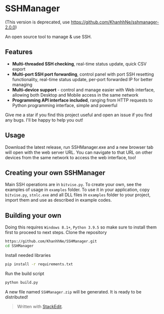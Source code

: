 ﻿# SSHManager

(This version is deprecated, use https://github.com/KhanhhNe/sshmanager-2.0.0)

An open source tool to manage & use SSH.

Features
----
- **Multi-threaded SSH checking**, real-time status update, quick CSV export
- **Multi-port SSH port forwarding**, control panel with port SSH resetting functionality, real-time status update, per-port forwarded IP for better managing
- **Multi-device support** - control and manage easier with Web interface, allowing both Desktop and Mobile access in the same network
- **Programming API interface included**, ranging from HTTP requests to Python programming interface, simple and powerful

Give me a star if you find this project useful and open an issue if you find any bugs. I'll be happy to help you out!

Usage
----
Download the latest release, run SSHManager.exe and a new browser tab will open with the web server URL. You can navigate to that URL on other devices from the same network to access the web interface, too!

Creating your own SSHManager
----
Main SSH operations are in `bitvise.py`. To create your own, see the examples of usage in `examples` folder. To use it in your application, copy `bitvise.py`, `stnlc.exe` and all DLL files in `examples` folder to your project, import them and use as described in example codes.

Building your own
----
Doing this requires `Windows 8.1+`, `Python 3.9.5` so make sure to install them first to proceed to next steps.
Clone the repository
```bash
https://github.com/KhanhhNe/SSHManager.git
cd SSHManager
```
Install needed libraries
```bash
pip install -r requirements.txt
```
Run the build script
```bash
python build.py
```
A new file named `SSHManager.zip` will be generated. It is ready to be distributed!



> Written with [StackEdit](https://stackedit.io/).
